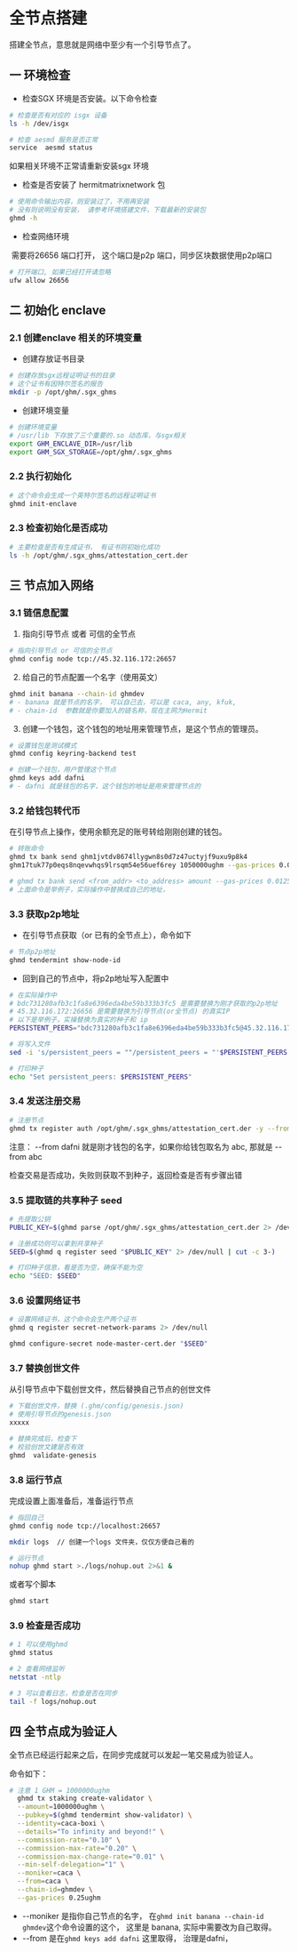 # 全节点搭建

搭建全节点，意思就是网络中至少有一个引导节点了。

## 一 环境检查

- 检查SGX 环境是否安装。以下命令检查

```bash
# 检查是否有对应的 isgx 设备
ls -h /dev/isgx

# 检查 aesmd 服务是否正常
service  aesmd status 
```

如果相关环境不正常请重新安装sgx 环境

- 检查是否安装了 hermitmatrixnetwork 包

```bash
# 使用命令输出内容，则安装过了，不用再安装
# 没有则说明没有安装， 请参考环境搭建文件，下载最新的安装包
ghmd -h
```

- 检查网络环境

​	需要将26656 端口打开， 这个端口是p2p 端口，同步区块数据使用p2p端口

```bash
# 打开端口, 如果已经打开请忽略
ufw allow 26656
```

## 二 初始化 enclave

### 2.1 创建enclave 相关的环境变量

- 创建存放证书目录

```bash
# 创建存放sgx远程证明证书的目录
# 这个证书有因特尔签名的报告
mkdir -p /opt/ghm/.sgx_ghms
```

- 创建环境变量

```bash
# 创建环境变量
# /usr/lib 下存放了三个重要的.so 动态库，与sgx相关
export GHM_ENCLAVE_DIR=/usr/lib
export GHM_SGX_STORAGE=/opt/ghm/.sgx_ghms
```

### 2.2 执行初始化

```bash
# 这个命令会生成一个英特尔签名的远程证明证书
ghmd init-enclave
```

### 2.3 检查初始化是否成功

```bash
# 主要检查是否有生成证书， 有证书则初始化成功
ls -h /opt/ghm/.sgx_ghms/attestation_cert.der
```

## 三 节点加入网络

### 3.1 链信息配置

1. 指向引导节点 或者 可信的全节点

```bash
# 指向引导节点 or 可信的全节点
ghmd config node tcp://45.32.116.172:26657
```

2. 给自己的节点配置一个名字（使用英文）

```bash
ghmd init banana --chain-id ghmdev
# - banana 就是节点的名字， 可以自己去，可以是 caca, any, kfuk, 
# - chain-id  参数就是你要加入的链名称，现在主网为Hermit
```

3. 创建一个钱包，这个钱包的地址用来管理节点，是这个节点的管理员。

```bash
# 设置钱包是测试模式
ghmd config keyring-backend test

# 创建一个钱包，用户管理这个节点
ghmd keys add dafni
# - dafni 就是钱包的名字，这个钱包的地址是用来管理节点的
```

### 3.2 给钱包转代币

在引导节点上操作，使用余额充足的账号转给刚刚创建的钱包。

```bash
# 转账命令
ghmd tx bank send ghm1jvtdv8674llygwn8s0d7z47uctyjf9uxu9p8k4
ghm17tuk77p0eqs8nqevwhqs9lrsqm54e56uef6rey 1050000ughm --gas-prices 0.0125ughm

# ghmd tx bank send <from_addr> <to_address> amount --gas-prices 0.0125ughm
# 上面命令是举例子，实际操作中替换成自己的地址，
```

### 3.3 获取p2p地址

- 在引导节点获取（or 已有的全节点上），命令如下

```bash
# 节点p2p地址
ghmd tendermint show-node-id
```

- 回到自己的节点中，将p2p地址写入配置中

```bash
# 在实际操作中
# bdc731280afb3c1fa8e6396eda4be59b333b3fc5 是需要替换为刚才获取的p2p地址
# 45.32.116.172:26656 是需要替换为引导节点(or全节点) 的真实IP
# 以下是举例子，实操替换为真实的种子和 ip 
PERSISTENT_PEERS="bdc731280afb3c1fa8e6396eda4be59b333b3fc5@45.32.116.172:26656"

# 将写入文件
sed -i 's/persistent_peers = ""/persistent_peers = "'$PERSISTENT_PEERS'"/g' ~/.ghmd/config/config.toml

# 打印种子
echo "Set persistent_peers: $PERSISTENT_PEERS"
```

### 3.4 发送注册交易

```bash
# 注册节点
ghmd tx register auth /opt/ghm/.sgx_ghms/attestation_cert.der -y --from dafni --gas-prices 0.25ughm
```

注意： --from dafni  就是刚才钱包的名字，如果你给钱包取名为 abc, 那就是 --from abc

检查交易是否成功，失败则获取不到种子，返回检查是否有步骤出错

### 3.5 提取链的共享种子 seed


```bash
# 先提取公钥
PUBLIC_KEY=$(ghmd parse /opt/ghm/.sgx_ghms/attestation_cert.der 2> /dev/null | cut -c 3- )

# 注册成功则可以拿到共享种子
SEED=$(ghmd q register seed "$PUBLIC_KEY" 2> /dev/null | cut -c 3-)

# 打印种子信息，看是否为空，确保不能为空
echo "SEED: $SEED"
```

### 3.6 设置网络证书

```bash
# 设置网络证书，这个命令会生产两个证书
ghmd q register secret-network-params 2> /dev/null

ghmd configure-secret node-master-cert.der "$SEED"
```

### 3.7 替换创世文件

从引导节点中下载创世文件，然后替换自己节点的创世文件

```bash
# 下载创世文件，替换 (.ghm/config/genesis.json)
# 使用引导节点的genesis.json
xxxxx

# 替换完成后，检查下
# 校验创世文建是否有效
ghmd  validate-genesis
```

### 3.8 运行节点

完成设置上面准备后，准备运行节点

```bash
# 指回自己
ghmd config node tcp://localhost:26657

mkdir logs  // 创建一个logs 文件夹，仅仅方便自己看的

# 运行节点
nohup ghmd start >./logs/nohup.out 2>&1 & 
```

或者写个脚本

```bash
ghmd start
```

### 3.9 检查是否成功

```bash
# 1 可以使用ghmd 
ghmd status  

# 2 查看网络监听
netstat -ntlp

# 3 可以查看日志，检查是否在同步
tail -f logs/nohup.out
```



## 四 全节点成为验证人

全节点已经运行起来之后，在同步完成就可以发起一笔交易成为验证人。

命令如下：

```bash
# 注意 1 GHM = 1000000ughm
  ghmd tx staking create-validator \
  --amount=1000000ughm \
  --pubkey=$(ghmd tendermint show-validator) \
  --identity=caca-boxi \
  --details="To infinity and beyond!" \
  --commission-rate="0.10" \
  --commission-max-rate="0.20" \
  --commission-max-change-rate="0.01" \
  --min-self-delegation="1" \
  --moniker=caca \
  --from=caca \
  --chain-id=ghmdev \
  --gas-prices 0.25ughm
```

- --moniker  是指你自己节点的名字， 在`ghmd init banana --chain-id ghmdev`这个命令设置的这个， 这里是 banana, 实际中需要改为自己取得。
-  --from  是在`ghmd keys add dafni` 这里取得， 治理是dafni， 
